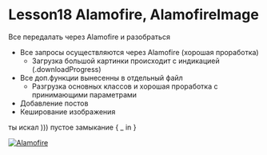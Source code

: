 # Lesson18 Alamofire, AlamofireImage
Все передалать через Alamofire и разобраться

  - Все запросы осуществляются через Alamofire (хорошая проработка)
    - Загрузка большой картинки происходит с индикацией (.downloadProgress)
  - Все доп.функции вынесенны в отдельный файл
    - Разгрузка основных классов и хорошая проработка с принимающими параметрами
  - Добавление постов
  - Кеширование изображения
  
 ты искал ))) пустое замыкание
 { _ in }
  
<a href="https://ibb.co/Xx6PcVT"><img src="https://i.ibb.co/KxBgTmH/Alamofire.jpg" alt="Alamofire" border="0"></a>
